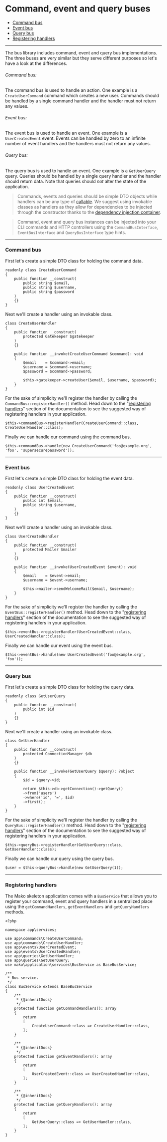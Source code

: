 # Command, event and query buses

* [Command bus](#command_bus)
* [Event bus](#event_bus)
* [Query bus](#query_bus)
* [Registering handlers](#registering_handlers)

--------------------------------------------------------

The bus library includes command, event and query bus implementations. The three buses are very similar but they serve different purposes so let's have a look at the differences.

###### Command bus:

The command bus is used to handle an action. One example is a `CreateUserCommand` command which creates a new user. Commands should be handled by a single command handler and the handler must not return any values.

###### Event bus:

The event bus is used to handle an event. One example is a `UserCreatedEvent` event. Events can be handled by zero to an infinite number of event handlers and the handlers must not return any values.

###### Query bus:

The query bus is used to handle an event. One example is a `GetUserQuery` query. Queries should be handled by a single query handler and the handler should return data. Note that queries should *not* alter the state of the application.

> Commands, events and queries should be simple DTO objects while handlers can be any type of [callable](https://www.php.net/manual/en/language.types.callable.php). We suggest using invokable classes as handlers as they allow for dependencies to be injected through the constructor thanks to the [dependency injection container](:base_url:/docs/:version:/getting-started:dependency-injection).

> Command, event and query bus instances can be injected into your CLI commands and HTTP controllers using the `CommandBusInterface`, `EventBusInterface` and `QueryBusInterface` type hints.

--------------------------------------------------------

<a id="command_bus"></a>

### Command bus

First let's create a simple DTO class for holding the command data.

```
readonly class CreateUserCommand
{
    public function __construct(
        public string $email,
        public string $username,
        public string $password
    )
    {}
}
```

Next we'll create a handler using an invokable class.

```
class CreateUserHandler
{
    public function __construct(
		protected Gatekeeper $gatekeeper
	)
	{}

    public function __invoke(CreateUserCommand $command): void
    {
        $email    = $command->email;
		$username = $command->username;
		$password = $command->password;

		$this->gatekeeper->createUser($email, $username, $password);
    }
}
```

For the sake of simplicity we'll register the handler by calling the `CommandBus::registerHandler()` method. Head down to the "[registering handlers](#registering_handlers)" section of the documentation to see the suggested way of registering handlers in your application.

```
$this->commandBus->registerHandler(CreateUserCommand::class, CreateUserHandler::class);
```

Finally we can handle our command using the command bus.

```
$this->commandBus->handle(new CreateUserCommand('foo@example.org', 'foo', 'supersecurepassword'));
```

--------------------------------------------------------

<a id="event_bus"></a>

### Event bus

First let's create a simple DTO class for holding the event data.

```
readonly class UserCreatedEvent
{
    public function __construct(
        public int $email,
        public string $username,
    )
    {}
}
```

Next we'll create a handler using an invokable class.

```
class UserCreatedHandler
{
    public function __construct(
		protected Mailer $mailer
	)
	{}

    public function __invoke(UserCreatedEvent $event): void
    {
        $email    = $event->email;
        $username = $event->username;

        $this->mailer->sendWelcomeMail($email, $username);  
    }
}
```

For the sake of simplicity we'll register the handler by calling the `EventBus::registerHandler()` method. Head down to the "[registering handlers](#registering_handlers)" section of the documentation to see the suggested way of registering handlers in your application.

```
$this->eventBus->registerHandler(UserCreatedEvent::class, UserCreatedHandler::class);
```

Finally we can handle our event using the event bus.

```
$this->eventBus->handle(new UserCreatedEvent('foo@example.org', 'foo'));
```

--------------------------------------------------------

<a id="query_bus"></a>

### Query bus

First let's create a simple DTO class for holding the query data.

```
readonly class GetUserQuery
{
    public function __construct(
        public int $id
    )
    {}
}
```

Next we'll create a handler using an invokable class.

```
class GetUserHandler
{
    public function __construct(
		protected ConnectionManager $db
	)
	{}

    public function __invoke(GetUserQuery $query): ?object
    {
        $id = $query->id;

        return $this->db->getConnection()->getQuery()
        ->from('users')
        ->where('id', '=', $id)
        ->first();
    }
}
```

For the sake of simplicity we'll register the handler by calling the `QueryBus::registerHandler()` method. Head down to the "[registering handlers](#registering_handlers)" section of the documentation to see the suggested way of registering handlers in your application.

```
$this->queryBus->registerHandler(GetUserQuery::class, GetUserHandler::class);
```

Finally we can handle our query using the query bus.

```
$user = $this->queryBus->handle(new GetUserQuery(1));
```

--------------------------------------------------------

<a id="registering_handlers"></a>

### Registering handlers

The Mako skeleton application comes with a `BusService` that allows you to register your command, event and query handlers in a sentralized place using the `getCommandHandlers`, `getEventHandlers` and `getQueryHandlers` methods.

```
<?php

namespace app\services;

use app\commands\CreateUserCommand;
use app\commands\CreateUserHandler;
use app\events\UserCreatedEvent;
use app\events\UserCreatedHandler;
use app\queries\GetUserHandler;
use app\queries\GetUserQuery;
use mako\application\services\BusService as BaseBusService;

/**
 * Bus service.
 */
class BusService extends BaseBusService
{
    /**
     * {@inheritDocs}
     */
	protected function getCommandHandlers(): array
	{
		return
		[
			CreateUserCommand::class => CreateUserHandler::class,
		];
	}

    /**
     * {@inheritDocs}
     */
    protected function getEventHandlers(): array
	{
		return
		[
			UserCreatedEvent::class => UserCreatedHandler::class,
		];
	}

    /**
     * {@inheritDocs}
     */
    protected function getQueryHandlers(): array
	{
		return
		[
			GetUserQuery::class => GetUserHandler::class,
		];
	}
}

```